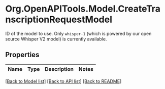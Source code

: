 # Org.OpenAPITools.Model.CreateTranscriptionRequestModel
ID of the model to use. Only `whisper-1` (which is powered by our open source Whisper V2 model) is currently available. 

## Properties

Name | Type | Description | Notes
------------ | ------------- | ------------- | -------------

[[Back to Model list]](../README.md#documentation-for-models) [[Back to API list]](../README.md#documentation-for-api-endpoints) [[Back to README]](../README.md)

